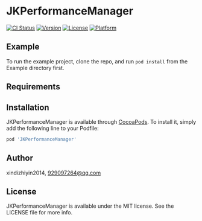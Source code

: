 # JKPerformanceManager

[![CI Status](https://img.shields.io/travis/xindizhiyin2014/JKPerformanceManager.svg?style=flat)](https://travis-ci.org/xindizhiyin2014/JKPerformanceManager)
[![Version](https://img.shields.io/cocoapods/v/JKPerformanceManager.svg?style=flat)](https://cocoapods.org/pods/JKPerformanceManager)
[![License](https://img.shields.io/cocoapods/l/JKPerformanceManager.svg?style=flat)](https://cocoapods.org/pods/JKPerformanceManager)
[![Platform](https://img.shields.io/cocoapods/p/JKPerformanceManager.svg?style=flat)](https://cocoapods.org/pods/JKPerformanceManager)

## Example

To run the example project, clone the repo, and run `pod install` from the Example directory first.

## Requirements

## Installation

JKPerformanceManager is available through [CocoaPods](https://cocoapods.org). To install
it, simply add the following line to your Podfile:

```ruby
pod 'JKPerformanceManager'
```

## Author

xindizhiyin2014, 929097264@qq.com

## License

JKPerformanceManager is available under the MIT license. See the LICENSE file for more info.
